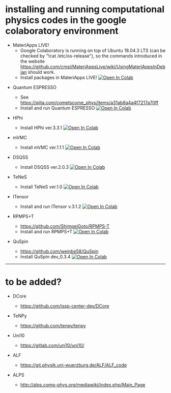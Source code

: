 # installing and running computational physics codes in the google colaboratory environment

* MateriApps LIVE!
  * Google Colaboratory is running on top of Ubuntu 18.04.3 LTS (can be checked by "!cat /etc/os-release"), so the commands introduced in the website https://github.com/cmsi/MateriAppsLive/wiki/UsingMateriAppsInDebian should work.
  * Install packages in MateriApps LIVE! [![Open In Colab](https://colab.research.google.com/assets/colab-badge.svg)](https://colab.research.google.com/github/ryuikaneko/google_colab_comp_phys/blob/master/install_materiapps_exclude_ermod.ipynb)
<!--
  * Install packages in MateriApps LIVE! [![Open In Colab](https://colab.research.google.com/assets/colab-badge.svg)](https://colab.research.google.com/github/ryuikaneko/google_colab_comp_phys/blob/master/install_materiapps.ipynb)
-->

* Quantum ESPRESSO
  * See https://qiita.com/cometscome_phys/items/a31ab8a4a4f7217a70ff
  * Install and run Quantum ESPRESSO [![Open In Colab](https://colab.research.google.com/assets/colab-badge.svg)](https://colab.research.google.com/github/ryuikaneko/google_colab_comp_phys/blob/master/install_and_run_quantum_espresso.ipynb)

* HPhi
  * Install HPhi ver.3.3.1 [![Open In Colab](https://colab.research.google.com/assets/colab-badge.svg)](https://colab.research.google.com/github/ryuikaneko/google_colab_comp_phys/blob/master/install_hphi.ipynb)

* mVMC
  * Install mVMC ver.1.1.1 [![Open In Colab](https://colab.research.google.com/assets/colab-badge.svg)](https://colab.research.google.com/github/ryuikaneko/google_colab_comp_phys/blob/master/install_mvmc.ipynb)

* DSQSS
  * Install DSQSS ver.2.0.3 [![Open In Colab](https://colab.research.google.com/assets/colab-badge.svg)](https://colab.research.google.com/github/ryuikaneko/google_colab_comp_phys/blob/master/install_dsqss.ipynb)

* TeNeS
  * Install TeNeS ver.1.0 [![Open In Colab](https://colab.research.google.com/assets/colab-badge.svg)](https://colab.research.google.com/github/ryuikaneko/google_colab_comp_phys/blob/master/install_tenes.ipynb)

* ITensor
  * Install and run ITensor v.3.1.2 [![Open In Colab](https://colab.research.google.com/assets/colab-badge.svg)](https://colab.research.google.com/github/ryuikaneko/google_colab_comp_phys/blob/master/install_and_run_itensor.ipynb)

* RPMPS+T
  * https://github.com/ShimpeiGoto/RPMPS-T
  * Install and run RPMPS+T [![Open In Colab](https://colab.research.google.com/assets/colab-badge.svg)](https://colab.research.google.com/github/ryuikaneko/google_colab_comp_phys/blob/master/install_rpmps_t_executed.ipynb)

* QuSpin
  * https://github.com/weinbe58/QuSpin
  * Install QuSpin dev_0.3.4 [![Open In Colab](https://colab.research.google.com/assets/colab-badge.svg)](https://colab.research.google.com/github/ryuikaneko/google_colab_comp_phys/blob/master/install_quspin_by_miniconda.ipynb)

----

# to be added?

* DCore
  * https://github.com/issp-center-dev/DCore

* TeNPy
  * https://github.com/tenpy/tenpy

* Uni10
  * https://gitlab.com/uni10/uni10/

* ALF
  * https://git.physik.uni-wuerzburg.de/ALF/ALF_code

* ALPS
  * http://alps.comp-phys.org/mediawiki/index.php/Main_Page
